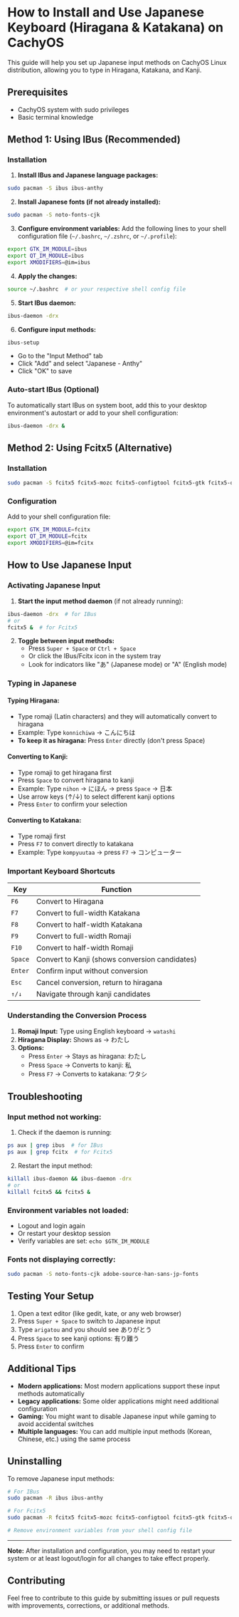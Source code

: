 # How to Install and Use Japanese Keyboard (Hiragana & Katakana) on CachyOS

This guide will help you set up Japanese input methods on CachyOS Linux distribution, allowing you to type in Hiragana, Katakana, and Kanji.

## Prerequisites

- CachyOS system with sudo privileges
- Basic terminal knowledge

## Method 1: Using IBus (Recommended)

### Installation

1. **Install IBus and Japanese language packages:**
```bash
sudo pacman -S ibus ibus-anthy
```

2. **Install Japanese fonts (if not already installed):**
```bash
sudo pacman -S noto-fonts-cjk
```

3. **Configure environment variables:**
Add the following lines to your shell configuration file (`~/.bashrc`, `~/.zshrc`, or `~/.profile`):
```bash
export GTK_IM_MODULE=ibus
export QT_IM_MODULE=ibus
export XMODIFIERS=@im=ibus
```

4. **Apply the changes:**
```bash
source ~/.bashrc  # or your respective shell config file
```

5. **Start IBus daemon:**
```bash
ibus-daemon -drx
```

6. **Configure input methods:**
```bash
ibus-setup
```
   - Go to the "Input Method" tab
   - Click "Add" and select "Japanese - Anthy"
   - Click "OK" to save

### Auto-start IBus (Optional)

To automatically start IBus on system boot, add this to your desktop environment's autostart or add to your shell configuration:
```bash
ibus-daemon -drx &
```

## Method 2: Using Fcitx5 (Alternative)

### Installation

```bash
sudo pacman -S fcitx5 fcitx5-mozc fcitx5-configtool fcitx5-gtk fcitx5-qt
```

### Configuration

Add to your shell configuration file:
```bash
export GTK_IM_MODULE=fcitx
export QT_IM_MODULE=fcitx
export XMODIFIERS=@im=fcitx
```

## How to Use Japanese Input

### Activating Japanese Input

1. **Start the input method daemon** (if not already running):
```bash
ibus-daemon -drx  # for IBus
# or
fcitx5 &  # for Fcitx5
```

2. **Toggle between input methods:**
   - Press `Super + Space` or `Ctrl + Space`
   - Or click the IBus/Fcitx icon in the system tray
   - Look for indicators like "あ" (Japanese mode) or "A" (English mode)

### Typing in Japanese

#### Typing Hiragana:
- Type romaji (Latin characters) and they will automatically convert to hiragana
- Example: Type `konnichiwa` → こんにちは
- **To keep it as hiragana:** Press `Enter` directly (don't press Space)

#### Converting to Kanji:
- Type romaji to get hiragana first
- Press `Space` to convert hiragana to kanji
- Example: Type `nihon` → にほん → press `Space` → 日本
- Use arrow keys (↑/↓) to select different kanji options
- Press `Enter` to confirm your selection

#### Converting to Katakana:
- Type romaji first
- Press `F7` to convert directly to katakana
- Example: Type `kompyuutaa` → press `F7` → コンピューター

### Important Keyboard Shortcuts

| Key | Function |
|-----|----------|
| `F6` | Convert to Hiragana |
| `F7` | Convert to full-width Katakana |
| `F8` | Convert to half-width Katakana |
| `F9` | Convert to full-width Romaji |
| `F10` | Convert to half-width Romaji |
| `Space` | Convert to Kanji (shows conversion candidates) |
| `Enter` | Confirm input without conversion |
| `Esc` | Cancel conversion, return to hiragana |
| `↑/↓` | Navigate through kanji candidates |

### Understanding the Conversion Process

1. **Romaji Input:** Type using English keyboard → `watashi`
2. **Hiragana Display:** Shows as → わたし
3. **Options:**
   - Press `Enter` → Stays as hiragana: わたし
   - Press `Space` → Converts to kanji: 私
   - Press `F7` → Converts to katakana: ワタシ

## Troubleshooting

### Input method not working:
1. Check if the daemon is running:
```bash
ps aux | grep ibus  # for IBus
ps aux | grep fcitx  # for Fcitx5
```

2. Restart the input method:
```bash
killall ibus-daemon && ibus-daemon -drx
# or
killall fcitx5 && fcitx5 &
```

### Environment variables not loaded:
- Logout and login again
- Or restart your desktop session
- Verify variables are set: `echo $GTK_IM_MODULE`

### Fonts not displaying correctly:
```bash
sudo pacman -S noto-fonts-cjk adobe-source-han-sans-jp-fonts
```

## Testing Your Setup

1. Open a text editor (like gedit, kate, or any web browser)
2. Press `Super + Space` to switch to Japanese input
3. Type `arigatou` and you should see ありがとう
4. Press `Space` to see kanji options: 有り難う
5. Press `Enter` to confirm

## Additional Tips

- **Modern applications:** Most modern applications support these input methods automatically
- **Legacy applications:** Some older applications might need additional configuration
- **Gaming:** You might want to disable Japanese input while gaming to avoid accidental switches
- **Multiple languages:** You can add multiple input methods (Korean, Chinese, etc.) using the same process

## Uninstalling

To remove Japanese input methods:

```bash
# For IBus
sudo pacman -R ibus ibus-anthy

# For Fcitx5  
sudo pacman -R fcitx5 fcitx5-mozc fcitx5-configtool fcitx5-gtk fcitx5-qt

# Remove environment variables from your shell config file
```

---

**Note:** After installation and configuration, you may need to restart your system or at least logout/login for all changes to take effect properly.

## Contributing

Feel free to contribute to this guide by submitting issues or pull requests with improvements, corrections, or additional methods.
